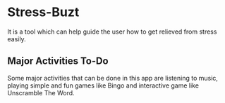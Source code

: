 # Stress-Buzt
It is a tool which can help guide the user how to get relieved from stress easily.
## Major Activities To-Do
Some major activities that can be done in this app are listening to music, playing simple and fun games like Bingo and interactive game like Unscramble The Word.
